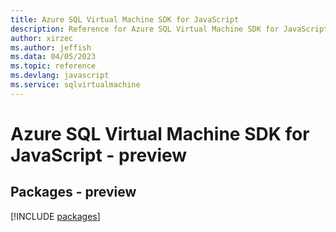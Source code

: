 ```yaml
---
title: Azure SQL Virtual Machine SDK for JavaScript
description: Reference for Azure SQL Virtual Machine SDK for JavaScript
author: xirzec
ms.author: jeffish
ms.data: 04/05/2023
ms.topic: reference
ms.devlang: javascript
ms.service: sqlvirtualmachine
---
```

# Azure SQL Virtual Machine SDK for JavaScript - preview
## Packages - preview
[!INCLUDE [packages](sql-virtual-machine-index.md)]